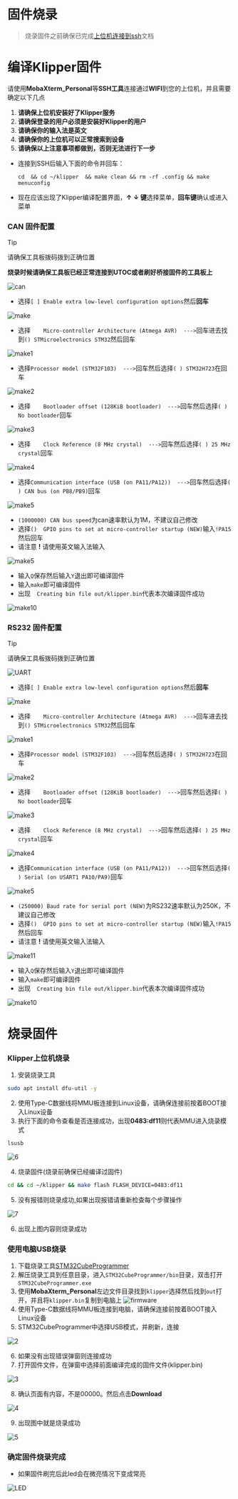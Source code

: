 # 固件烧录

> 烧录固件之前确保已完成[上位机连接到ssh](introduction/conntossh.md "点击即可跳转")文档

# 编译Klipper固件

请使用**MobaXterm_Personal**等**SSH工具**连接通过**WIFI**到您的上位机，并且需要确定以下几点

1. **请确保上位机安装好了Klipper服务**
2. **请确保登录的用户必须是安装好Klipper的用户**
3. **请确保你的输入法是英文**
4. **请确保你的上位机可以正常搜索到设备**
5. **请确保以上注意事项都做到，否则无法进行下一步**



* 连接到SSH后输入下面的命令并回车：

     ```
     cd  && cd ~/klipper  && make clean && rm -rf .config && make menuconfig
     ```

* 现在应该出现了Klipper编译配置界面，**↑ ↓ 键**选择菜单，**回车键**确认或进入菜单

<!-- tabs:start -->

### ****CAN 固件配置****
>[!TIP]
>请确保工具板拨码拨到正确位置
>
>**烧录时候请确保工具板已经正常连接到UTOC或者刷好桥接固件的工具板上**

![can](../../images/boards/fly_mmu/can.png)

* 选择`[ ] Enable extra low-level configuration options`然后**回车**

![make](../../images/boards/fly_mmu/make.png)

* 选择`    Micro-controller Architecture (Atmega AVR)  --->`回车进去找到`() STMicroelectronics STM32`然后回车

![make1](../../images/boards/fly_mmu/make1.png)

* 选择`Processor model (STM32F103)  --->`回车然后选择`( ) STM32H723`在回车

![make2](../../images/boards/fly_mmu/make2.png)

* 选择`    Bootloader offset (128KiB bootloader)  --->`回车然后选择`( ) No bootloader`回车

![make3](../../images/boards/fly_mmu/make3.png)

* 选择`    Clock Reference (8 MHz crystal)  --->`回车然后选择`( ) 25 MHz crystal`回车

![make4](../../images/boards/fly_mmu/make4.png)

* 选择`Communication interface (USB (on PA11/PA12))  --->`回车然后选择`( ) CAN bus (on PB8/PB9)`回车

![make5](../../images/boards/fly_mmu/make5.png)

* `(1000000) CAN bus speed`为can速率默认为1M，不建议自己修改
* 选择`()  GPIO pins to set at micro-controller startup (NEW)`输入`!PA15`然后回车
* 请注意 **!** 请使用英文输入法输入

![make5](../../images/boards/fly_mmu/make5.png)

* 输入`Q`保存然后输入`Y`退出即可编译固件
* 输入`make`即可编译固件
* 出现`  Creating bin file out/klipper.bin`代表本次编译固件成功

![make10](../../images/boards/fly_mmu/make9.png)



### ****RS232 固件配置****

>[!TIP]
>请确保工具板拨码拨到正确位置



![UART](../../images/boards/fly_mmu/uart.png)

* 选择`[ ] Enable extra low-level configuration options`然后**回车**

![make](../../images/boards/fly_mmu/make.png)

* 选择`    Micro-controller Architecture (Atmega AVR)  --->`回车进去找到`() STMicroelectronics STM32`然后回车

![make1](../../images/boards/fly_mmu/make1.png)

* 选择`Processor model (STM32F103)  --->`回车然后选择`( ) STM32H723`在回车

![make2](../../images/boards/fly_mmu/make2.png)

* 选择`    Bootloader offset (128KiB bootloader)  --->`回车然后选择`( ) No bootloader`回车

![make3](../../images/boards/fly_mmu/make3.png)

* 选择`    Clock Reference (8 MHz crystal)  --->`回车然后选择`( ) 25 MHz crystal`回车

![make4](../../images/boards/fly_mmu/make4.png)

* 选择`Communication interface (USB (on PA11/PA12))  --->`回车然后选择`( ) Serial (on USART1 PA10/PA9)`回车

![make5](../../images/boards/fly_mmu/make10.png)

* `(250000) Baud rate for serial port (NEW)`为RS232速率默认为250K，不建议自己修改
* 选择`()  GPIO pins to set at micro-controller startup (NEW)`输入`!PA15`然后回车
* 请注意 **!** 请使用英文输入法输入

![make11](../../images/boards/fly_mmu/make11.png)

* 输入`Q`保存然后输入`Y`退出即可编译固件
* 输入`make`即可编译固件
* 出现`  Creating bin file out/klipper.bin`代表本次编译固件成功

![make10](../../images/boards/fly_mmu/make9.png)

<!-- tabs:end -->

# 烧录固件

<!-- tabs:start -->

### **Klipper上位机烧录**

1. 安装烧录工具

```bash
sudo apt install dfu-util -y
```

2. 使用Type-C数据线将MMU板连接到Linux设备，请确保连接前按着BOOT接入Linux设备
3. 执行下面的命令查看是否连接成功，出现**0483:df11**则代表MMU进入烧录模式

```bash
lsusb
```

![6](../../images/boards/fly_sht36_42/6.png ":no-zooom")

4. 烧录固件(烧录前确保已经编译过固件)

```bash
cd && cd ~/klipper && make flash FLASH_DEVICE=0483:df11
```
5. 没有报错则烧录成功,如果出现报错请重新检查每个步骤操作

![7](../../images/boards/fly_super8_pro/dfu.png ":no-zooom")

6. 出现上图内容则烧录成功

### **使用电脑USB烧录**

1. 下载烧录工具[STM32CubeProgrammer](https://cdn.mellow.klipper.cn/Utils/STM32CubeProgrammer.zip)
2. 解压烧录工具到任意目录，进入`STM32CubeProgrammer/bin`目录，双击打开`STM32CubeProgrammer.exe`
3. 使用**MobaXterm_Personal**左边文件目录找到`klipper`选择然后找到`out`打开，并且将`klipper.bin`复制到电脑上
![firmware](../../images/firmware/firmware.png ":no-zooom")
4. 使用Type-C数据线将MMU板连接到电脑，请确保连接前按着BOOT接入Linux设备
5. STM32CubeProgrammer中选择USB模式，并刷新，连接

![2](../../images/boards/fly_sht36_42/2.png ":no-zooom")

6. 如果没有出现错误弹窗则连接成功
7. 打开固件文件，在弹窗中选择前面编译完成的固件文件(klipper.bin)

![3](../../images/boards/fly_sht36_42/3.png ":no-zooom")

8. 确认页面有内容，不是00000。然后点击**Download**

![4](../../images/boards/fly_sht36_42/4.png ":no-zooom")

9. 出现图中就是烧录成功

![5](../../images/boards/fly_sht36_42/5.png ":no-zooom")

<!-- tabs:end -->

### 确定固件烧录完成

* 如果固件刷完后此led会在微亮情况下变成常亮

![LED](../../images/boards/fly_mmu/led.png ":no-zooom")